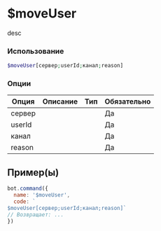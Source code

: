 # $moveUser
desc
### Использование
```php
$moveUser[сервер;userId;канал;reason]
```

### Опции

| Опция | Описание | Тип | Обязательно |
|--------|-------------|------|----------|
| сервер |  |  | Да | 
| userId |  |  | Да | 
| канал |  |  | Да |
| reason |  |  | Да |
## Пример(ы)

```javascript
bot.command({
  name: '$moveUser',
  code: `
$moveUser[сервер;userId;канал;reason]`
// Возвращает: ...
})
```
